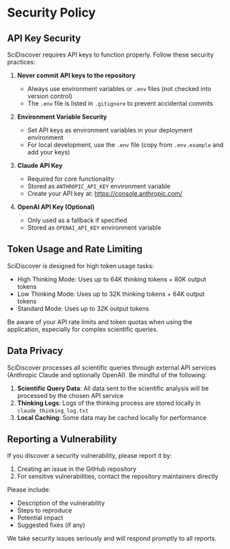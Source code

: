 # Security Policy

## API Key Security

SciDiscover requires API keys to function properly. Follow these security practices:

1. **Never commit API keys to the repository**
   - Always use environment variables or `.env` files (not checked into version control)
   - The `.env` file is listed in `.gitignore` to prevent accidental commits

2. **Environment Variable Security**
   - Set API keys as environment variables in your deployment environment
   - For local development, use the `.env` file (copy from `.env.example` and add your keys)

3. **Claude API Key**
   - Required for core functionality
   - Stored as `ANTHROPIC_API_KEY` environment variable
   - Create your API key at: https://console.anthropic.com/

4. **OpenAI API Key (Optional)**
   - Only used as a fallback if specified
   - Stored as `OPENAI_API_KEY` environment variable

## Token Usage and Rate Limiting

SciDiscover is designed for high token usage tasks:

- High Thinking Mode: Uses up to 64K thinking tokens + 80K output tokens
- Low Thinking Mode: Uses up to 32K thinking tokens + 64K output tokens
- Standard Mode: Uses up to 32K output tokens

Be aware of your API rate limits and token quotas when using the application, especially for complex scientific queries.

## Data Privacy

SciDiscover processes all scientific queries through external API services (Anthropic Claude and optionally OpenAI). Be mindful of the following:

1. **Scientific Query Data**: All data sent to the scientific analysis will be processed by the chosen API service
2. **Thinking Logs**: Logs of the thinking process are stored locally in `claude_thinking_log.txt`
3. **Local Caching**: Some data may be cached locally for performance

## Reporting a Vulnerability

If you discover a security vulnerability, please report it by:

1. Creating an issue in the GitHub repository
2. For sensitive vulnerabilities, contact the repository maintainers directly

Please include:
- Description of the vulnerability
- Steps to reproduce
- Potential impact
- Suggested fixes (if any)

We take security issues seriously and will respond promptly to all reports.